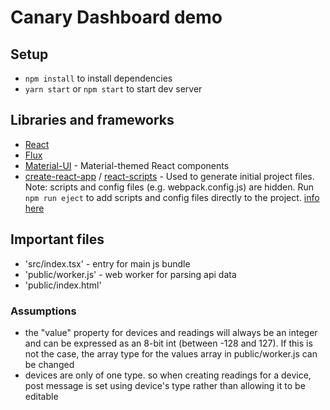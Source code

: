 # Canary Dashboard demo

## Setup

* `npm install` to install dependencies
* `yarn start` or `npm start` to start dev server

## Libraries and frameworks

* [React](https://reactjs.org/)
* [Flux](https://facebook.github.io/flux/)
* [Material-UI](https://github.com/mui-org/material-ui) - Material-themed React components
* [create-react-app](https://github.com/facebook/create-react-app) / [react-scripts](https://github.com/facebook/create-react-app/blob/master/packages/react-scripts) - Used to generate initial project files. Note: scripts and config files (e.g. webpack.config.js) are hidden. Run `npm run eject` to add scripts and config files directly to the project. [info here](https://github.com/facebook/create-react-app/blob/master/packages/react-scripts/template/README.md#npm-run-eject)

## Important files

* 'src/index.tsx' - entry for main js bundle
* 'public/worker.js' - web worker for parsing api data
* 'public/index.html'

### Assumptions

* the "value" property for devices and readings will always be an integer and can be expressed as an 8-bit int (between -128 and 127). If this is not the case, the array type for the values array in public/worker.js can be changed
* devices are only of one type. so when creating readings for a device, post message is set using device's type rather than allowing it to be editable